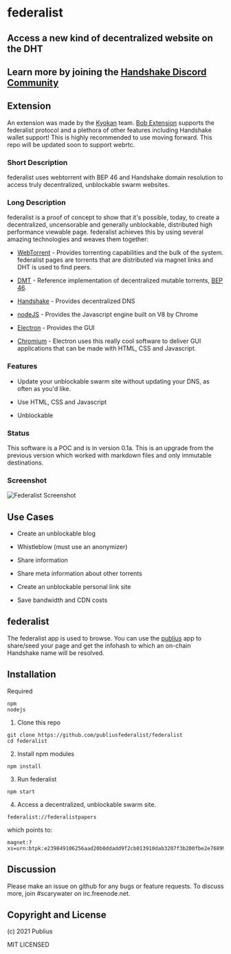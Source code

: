# federalist
## Access a new kind of decentralized website on the DHT

## Learn more by joining the [Handshake Discord Community](https://discord.gg/tXJ2UdGuda)

## Extension

An extension was made by the [Kyokan](https://kyokan.io) team.  [Bob Extension](https://chrome.google.com/webstore/detail/bob-extension/ogcmjchbmdichlfelhmceldndgmgpcem?hl=en-US) supports the federalist protocol and a plethora of other features including Handshake wallet support!  This is highly recommended to use moving forward.  This repo will be updated soon to support webrtc.

### Short Description

federalist uses webtorrent with BEP 46 and Handshake domain resolution to access truly decentralized, unblockable swarm websites.

### Long Description

federalist is a proof of concept to show that it's possible, today, to create a decentralized, uncensorable and generally unblockable, distributed high performance
viewable page.  federalist achieves this by using several amazing technologies and weaves them together:

- [WebTorrent](https://github.com/webtorrent) - Provides torrenting capabilities and the bulk of the system.  federalist pages are torrents that are
distributed via magnet links and DHT is used to find peers.

- [DMT](https://github.com/lmatteis/dmt) - Reference implementation of decentralized mutable torrents, [BEP 46](https://github.com/lmatteis/bittorrent.org/blob/master/beps/bep_0046.rst).

- [Handshake](https://github.com/handshake-org/) - Provides decentralized DNS

- [nodeJS](https://github.com/nodejs) - Provides the Javascript engine built on V8 by Chrome

- [Electron](https://github.com/electron) - Provides the GUI

- [Chromium](https://github.com/chromium/chromium) - Electron uses this really cool software to deliver GUI applications that can be made with HTML, CSS and Javascript.

### Features

- Update your unblockable swarm site without updating your DNS, as often as you'd like.

- Use HTML, CSS and Javascript

- Unblockable

### Status

This software is a POC and is in version 0.1a.  This is an upgrade from the previous version which worked with markdown files and only immutable destinations.

### Screenshot

![Federalist Screenshot](https://github.com/publiusfederalist/federalist/blob/master/federalist.png?raw=true)


## Use Cases

- Create an unblockable blog

- Whistleblow (must use an anonymizer)

- Share information

- Share meta information about other torrents

- Create an unblockable personal link site

- Save bandwidth and CDN costs

## federalist

The federalist app is used to browse.  You can use the [publius](https://github.com/publiusfederalist/publius) app to share/seed your page and get the infohash to which an on-chain Handshake name will be resolved.

## Installation

Required
```
npm
nodejs
```

1. Clone this repo
```
git clone https://github.com/publiusfederalist/federalist
cd federalist
```

2. Install npm modules
```
npm install
```

3. Run federalist
```
npm start
```

4. Access a decentralized, unblockable swarm site.
```
federalist://federalistpapers
```

which points to:

```
magnet:?xs=urn:btpk:e239849106256aad20b0ddadd9f2cb013910dab3207f3b200fbe2e76899cb6c2
```

## Discussion

Please make an issue on github for any bugs or feature requests.  To discuss more,
join #scarywater on irc.freenode.net.


## Copyright and License

(c) 2021 Publius

MIT LICENSED

